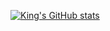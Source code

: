 
[![King's GitHub stats](https://github-readme-stats.vercel.app/api?username=KingLyrics)](https://github.com/anuraghazra/github-readme-stats)

